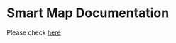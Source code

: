 # Smart Map Documentation

Please check [here](https://devruibin.github.io/SmartMapDocs/overview.html)

